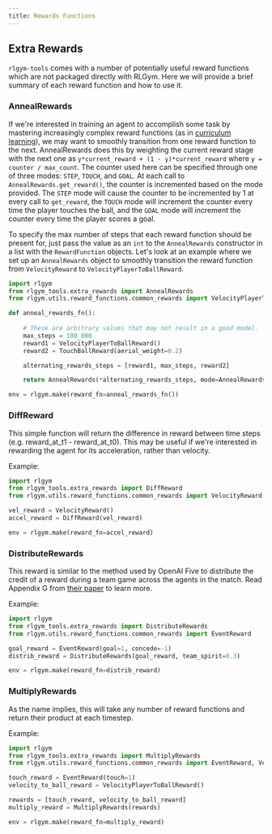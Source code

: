 ```yaml
---
title: Rewards Functions
---
```


## Extra Rewards

`rlgym-tools` comes with a number of potentially useful reward functions which are not packaged directly with RLGym. Here we will provide a brief summary of each reward function and how to use it.

### AnnealRewards

If we're interested in training an agent to accomplish some task by mastering increasingly complex reward functions (as in [curriculum learning](https://jmlr.org/papers/volume21/20-212/20-212.pdf)), we may want to smoothly transition from one reward function to the next. AnnealRewards does this by weighting the current reward stage with the next one as `y*current_reward + (1 - y)*current_reward` where `y = counter / max_count`. The counter used here can be specified through one of three modes: `STEP`, `TOUCH`, and `GOAL`. At each call to `AnnealRewards.get_reward()`, the counter is incremented based on the mode provided. The `STEP` mode will cause the counter to be incremented by 1 at every call to `get_reward`, the `TOUCH` mode will increment the counter every time the player touches the ball, and the `GOAL` mode will increment the counter every time the player scores a goal.

To specify the max number of steps that each reward function should be present for, just pass the value as an `int` to the `AnnealRewards` constructor in a list with the `RewardFunction` objects. Let's look at an example where we set up an `AnnealRewards` object to  smoothly transition the reward function from `VelocityReward` to `VelocityPlayerToBallReward`.

```python
import rlgym
from rlgym_tools.extra_rewards import AnnealRewards
from rlgym.utils.reward_functions.common_rewards import VelocityPlayerToBallReward, TouchBallReward

def anneal_rewards_fn():
    
    # These are arbitrary values that may not result in a good model.
    max_steps = 100_000
    reward1 = VelocityPlayerToBallReward()
    reward2 = TouchBallReward(aerial_weight=0.2)

    alternating_rewards_steps = [reward1, max_steps, reward2]

    return AnnealRewards(*alternating_rewards_steps, mode=AnnealRewards.STEP)

env = rlgym.make(reward_fn=anneal_rewards_fn())
```

### DiffReward

This simple function will return the difference in reward between time steps (e.g. reward_at_t1 - reward_at_t0). This may be useful if we're interested in rewarding the agent for its acceleration, rather than velocity.

Example:
```python
import rlgym
from rlgym_tools.extra_rewards import DiffReward
from rlgym.utils.reward_functions.common_rewards import VelocityReward

vel_reward = VelocityReward()
accel_reward = DiffReward(vel_reward)

env = rlgym.make(reward_fn=accel_reward)
```

### DistributeRewards

This reward is similar to the method used by OpenAI Five to distribute the credit of a reward during a team game across the agents in the match. Read Appendix G from [their paper](https://arxiv.org/pdf/1912.06680.pdf) to learn more.

Example:
```python
import rlgym
from rlgym_tools.extra_rewards import DistributeRewards
from rlgym.utils.reward_functions.common_rewards import EventReward

goal_reward = EventReward(goal=1, concede=-1)
distrib_reward = DistributeRewards(goal_reward, team_spirit=0.3)

env = rlgym.make(reward_fn=distrib_reward)
```

### MultiplyRewards

As the name implies, this will take any number of reward functions and return their product at each timestep.

Example:
```python
import rlgym
from rlgym_tools.extra_rewards import MultiplyRewards
from rlgym.utils.reward_functions.common_rewards import EventReward, VelocityPlayerToBallReward

touch_reward = EventReward(touch=1)
velocity_to_ball_reward = VelocityPlayerToBallReward()

rewards = [touch_reward, velocity_to_ball_reward]
multiply_reward = MultiplyRewards(rewards)

env = rlgym.make(reward_fn=multiply_reward)
```
